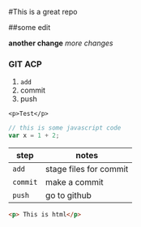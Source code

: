 #This is a great repo

##some edit

**another change**
_more changes_
### GIT ACP

1. `add`
1. commit
2. push

```
<p>Test</p>
```

```js
// this is some javascript code
var x = 1 + 2;
```

step | notes
---|---
`add` | stage files for commit
`commit` | make a commit
`push` | go to github

```html
<p> This is html</p>
```